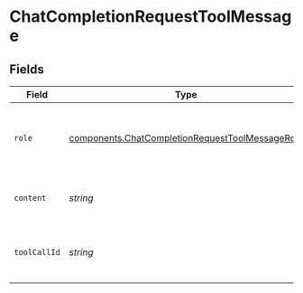 # ChatCompletionRequestToolMessage


## Fields

| Field                                                                                                              | Type                                                                                                               | Required                                                                                                           | Description                                                                                                        |
| ------------------------------------------------------------------------------------------------------------------ | ------------------------------------------------------------------------------------------------------------------ | ------------------------------------------------------------------------------------------------------------------ | ------------------------------------------------------------------------------------------------------------------ |
| `role`                                                                                                             | [components.ChatCompletionRequestToolMessageRole](../../models/components/chatcompletionrequesttoolmessagerole.md) | :heavy_check_mark:                                                                                                 | The role of the messages author, in this case `tool`.                                                              |
| `content`                                                                                                          | *string*                                                                                                           | :heavy_check_mark:                                                                                                 | The contents of the tool message.                                                                                  |
| `toolCallId`                                                                                                       | *string*                                                                                                           | :heavy_check_mark:                                                                                                 | Tool call that this message is responding to.                                                                      |